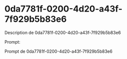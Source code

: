 # 0da7781f-0200-4d20-a43f-7f929b5b83e6

Description de 0da7781f-0200-4d20-a43f-7f929b5b83e6

Prompt:

Prompt de 0da7781f-0200-4d20-a43f-7f929b5b83e6